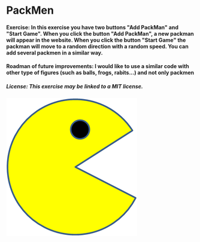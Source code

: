 # PackMen
#### Exercise: In this exercise you have two buttons "Add PackMan" and "Start Game". When you click the button "Add PackMan", a new packman will appear in the website. When you click the button "Start Game" the packman will move to a random direction with a random speed. You can add several packmen in a similar way.
#### Roadman of future improvements: I would like to use a similar code with other type of figures (such as balls, frogs, rabits...) and not only packmen
##### License: This exercise may be linked to a MIT license.

<img src="PacMan1.png">
